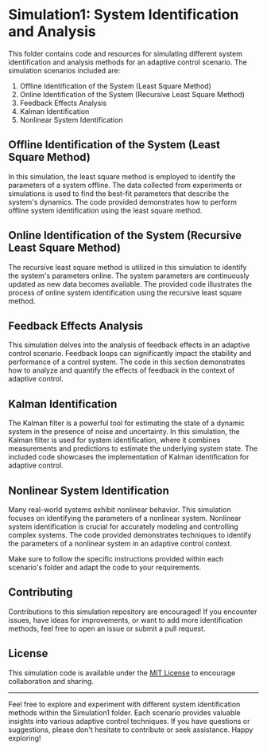 # Simulation1: System Identification and Analysis

This folder contains code and resources for simulating different system identification and analysis methods for an adaptive control scenario. The simulation scenarios included are:

1. Offline Identification of the System (Least Square Method)
2. Online Identification of the System (Recursive Least Square Method)
3. Feedback Effects Analysis
4. Kalman Identification
5. Nonlinear System Identification

## Offline Identification of the System (Least Square Method)

In this simulation, the least square method is employed to identify the parameters of a system offline. The data collected from experiments or simulations is used to find the best-fit parameters that describe the system's dynamics. The code provided demonstrates how to perform offline system identification using the least square method.

## Online Identification of the System (Recursive Least Square Method)

The recursive least square method is utilized in this simulation to identify the system's parameters online. The system parameters are continuously updated as new data becomes available. The provided code illustrates the process of online system identification using the recursive least square method.

## Feedback Effects Analysis

This simulation delves into the analysis of feedback effects in an adaptive control scenario. Feedback loops can significantly impact the stability and performance of a control system. The code in this section demonstrates how to analyze and quantify the effects of feedback in the context of adaptive control.

## Kalman Identification

The Kalman filter is a powerful tool for estimating the state of a dynamic system in the presence of noise and uncertainty. In this simulation, the Kalman filter is used for system identification, where it combines measurements and predictions to estimate the underlying system state. The included code showcases the implementation of Kalman identification for adaptive control.

## Nonlinear System Identification

Many real-world systems exhibit nonlinear behavior. This simulation focuses on identifying the parameters of a nonlinear system. Nonlinear system identification is crucial for accurately modeling and controlling complex systems. The code provided demonstrates techniques to identify the parameters of a nonlinear system in an adaptive control context.

Make sure to follow the specific instructions provided within each scenario's folder and adapt the code to your requirements.

## Contributing

Contributions to this simulation repository are encouraged! If you encounter issues, have ideas for improvements, or want to add more identification methods, feel free to open an issue or submit a pull request.

## License

This simulation code is available under the [MIT License](LICENSE) to encourage collaboration and sharing.

---

Feel free to explore and experiment with different system identification methods within the Simulation1 folder. Each scenario provides valuable insights into various adaptive control techniques. If you have questions or suggestions, please don't hesitate to contribute or seek assistance. Happy exploring!